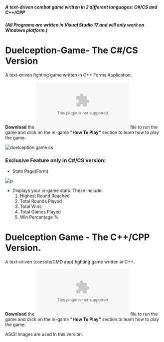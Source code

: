 ##### *A text-driven combat game written in 2 different languages: C#/CS and C++/CPP*
##### *(All Programs are written in Visual Studio 17 and will only work on Windows platform.)*
# Duelception-Game- The C#/CS Version
A text-driven fighting game written in C++ Forms Application.

**Download** the ![DuelceptionGame_CS.exe](https://github.com/Extinction135/Duelception-Game-/blob/master/DuelceptionGame_CS.exe) file to run the game and click on the in-game **"How To Play"** section to learn how to play the game.

![duelception game cs](https://user-images.githubusercontent.com/46231723/51445639-867ba880-1cff-11e9-9449-5f627bf8d92c.gif)

### Exclusive Feature only in C#/CS version:
* Stats Page(Form)

![p](https://user-images.githubusercontent.com/46231723/51568513-cffbfd00-1e91-11e9-80de-e2b970a2f0b0.png)

* Displays your in-game stats. These include:
  1. Highest Round Reached
  2. Total Rounds Played
  3. Total Wins
  4. Total Games Played
  5. Win Percentage %

# Duelception Game - The C++/CPP Version.

A text-driven (console/CMD app) fighting game written in C++.

**Download** the ![DuelceptionGame_CPP.exe](https://github.com/Extinction135/Duelception-Game-/blob/master/DuelceptionGame_CPP.exe) file to run the game and click on the in-game **"How To Play"** section to learn how to play the game.

ASCII Images are used in this version.



